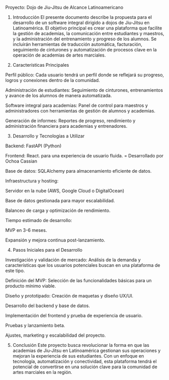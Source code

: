 Proyecto: Dojo de Jiu-Jitsu de Alcance Latinoamericano

1. Introducción
El presente documento describe la propuesta para el desarrollo de un software integral dirigido a dojos de Jiu-Jitsu en Latinoamérica. El objetivo principal es crear una plataforma que facilite la gestión de academias, la comunicación entre estudiantes y maestros, y la administración del entrenamiento y progreso de los alumnos. Se incluirán herramientas de traducción automática, facturación, seguimiento de cinturones y automatización de procesos clave en la operación de academias de artes marciales.

2. Características Principales

Perfil público: Cada usuario tendrá un perfil donde se reflejará su progreso, logros y conexiones dentro de la comunidad. 

Administración de estudiantes: Seguimiento de cinturones, entrenamientos y avance de los alumnos de manera automatizada.

Software integral para academias: Panel de control para maestros y administradores con herramientas de gestión de alumnos y academias.

Generación de informes: Reportes de progreso, rendimiento y administración financiera para academias y entrenadores.

3. Desarrollo y Tecnologías a Utilizar

Backend: FastAPI (Python) 

Frontend: React. para una experiencia de usuario fluida. = Desarrollado por Ochoa Cassian

Base de datos: SQLAlchemy para almacenamiento eficiente de datos.

Infraestructura y hosting:

Servidor en la nube (AWS, Google Cloud o DigitalOcean)

Base de datos gestionada para mayor escalabilidad.

Balanceo de carga y optimización de rendimiento.

Tiempo estimado de desarrollo:

MVP en 3-6 meses.

Expansión y mejora continua post-lanzamiento.

4. Pasos Iniciales para el Desarrollo

Investigación y validación de mercado: Análisis de la demanda y características que los usuarios potenciales buscan en una plataforma de este tipo.

Definición del MVP: Selección de las funcionalidades básicas para un producto mínimo viable.

Diseño y prototipado: Creación de maquetas y diseño UX/UI.

Desarrollo del backend y base de datos.

Implementación del frontend y prueba de experiencia de usuario.

Pruebas y lanzamiento beta.

Ajustes, marketing y escalabilidad del proyecto.

5. Conclusión
Este proyecto busca revolucionar la forma en que las academias de Jiu-Jitsu en Latinoamérica gestionan sus operaciones y mejoran la experiencia de sus estudiantes. Con un enfoque en tecnología, automatización y conectividad, esta plataforma tendrá el potencial de convertirse en una solución clave para la comunidad de artes marciales en la región.



